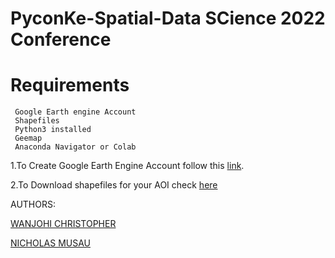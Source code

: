 



# PyconKe-Spatial-Data SCience 2022 Conference

 
# Requirements

```
 Google Earth engine Account
 Shapefiles
 Python3 installed
 Geemap
 Anaconda Navigator or Colab
```
1.To Create Google Earth Engine Account follow this [link](https://code.earthengine.google.com/).

2.To Download shapefiles for your AOI check  [here](https://www.diva-gis.org/gdata)


AUTHORS:

[WANJOHI CHRISTOPHER](https://github.com/WanjohiChristopher)

[NICHOLAS MUSAU](https://github.com/nich02)
